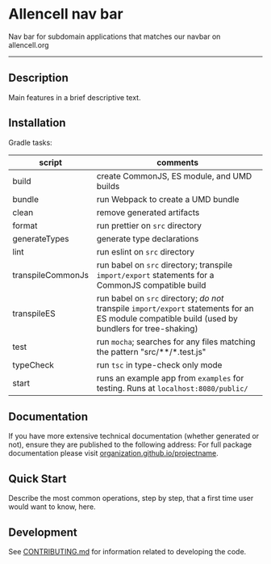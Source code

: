 # Allencell nav bar

Nav bar for subdomain applications that matches our navbar on allencell.org

---

## Description

Main features in a brief descriptive text.

## Installation

Gradle tasks:

| script | comments |
| ------ | -------- |
| build  | create CommonJS, ES module, and UMD builds |
| bundle | run Webpack to create a UMD bundle |
| clean | remove generated artifacts |
| format | run prettier on `src` directory |
| generateTypes | generate type declarations |
| lint | run eslint on `src` directory |
| transpileCommonJs | run babel on `src` directory; transpile `import/export` statements for a CommonJS compatible build |
| transpileES |  run babel on `src` directory; *do not* transpile `import/export` statements for an ES module compatible build (used by bundlers for tree-shaking) |
| test | run `mocha`; searches for any files matching the pattern "src/**/*.test.js" |
| typeCheck | run `tsc` in type-check only mode |
| start  | runs an example app from `examples` for testing. Runs at `localhost:8080/public/` |

## Documentation

If you have more extensive technical documentation (whether generated or not), ensure they are published to the following address:
For full package documentation please visit
[organization.github.io/projectname](https://organization.github.io/projectname/index.html).

## Quick Start

Describe the most common operations, step by step, that a first time user would want to know, here.

## Development

See [CONTRIBUTING.md](CONTRIBUTING.md) for information related to developing the code.
